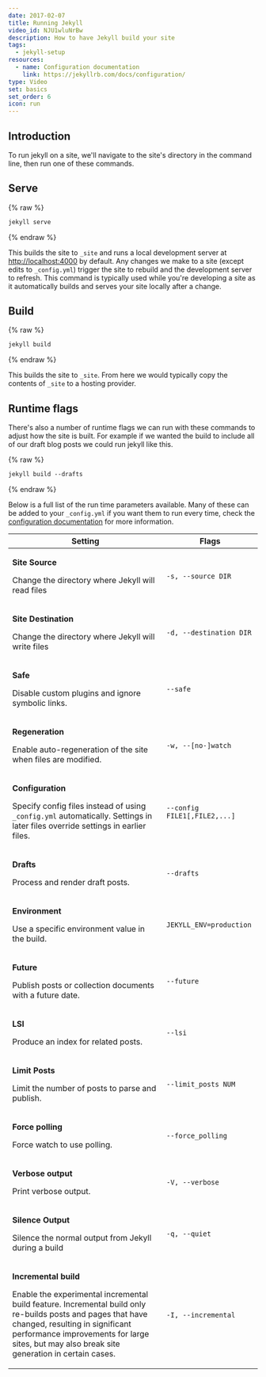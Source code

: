 ```yaml
---
date: 2017-02-07
title: Running Jekyll
video_id: NJU1wluNrBw
description: How to have Jekyll build your site
tags:
  - jekyll-setup
resources:
  - name: Configuration documentation
    link: https://jekyllrb.com/docs/configuration/
type: Video
set: basics
set_order: 6
icon: run
---
```

## Introduction

To run jekyll on a site, we'll navigate to the site's directory in the command line, then run one of these commands.

## Serve

{% raw %}
~~~html
jekyll serve
~~~
{% endraw %}

This builds the site to `_site` and runs a local development server at [http://localhost:4000](http://localhost:4000) by default. Any changes we make to a site (except edits to `_config.yml`) trigger the site to rebuild and the development server to refresh. This command is typically used while you're developing a site as it automatically builds and serves your site locally after a change.

## Build

{% raw %}
~~~html
jekyll build
~~~
{% endraw %}

This builds the site to `_site`. From here we would typically copy the contents of `_site` to a hosting provider.

## Runtime flags

There's also a number of runtime flags we can run with these commands to adjust how the site is built. For example if we wanted the build to include all of our draft blog posts we could run jekyll like this.

{% raw %}
~~~html
jekyll build --drafts
~~~
{% endraw %}

Below is a full list of the run time parameters available. Many of these can be added to your `_config.yml` if you want them to run every time, check the [configuration documentation](https://jekyllrb.com/docs/configuration/) for more information.

<table>
	<thead>
		<tr>
			<th>Setting</th>
			<th>
				<span class="flag">Flags</span>
			</th>
		</tr>
	</thead>
	<tbody>
		<tr class="setting">
			<td>
				<p class="name"><strong>Site Source</strong></p>
				<p class="description">Change the directory where Jekyll will read files</p>
			</td>
			<td class="align-center">
				<p><code class="flag">-s, --source DIR</code></p>
			</td>
		</tr>
		<tr class="setting">
			<td>
				<p class="name"><strong>Site Destination</strong></p>
				<p class="description">Change the directory where Jekyll will write files</p>
			</td>
			<td class="align-center">
				<p><code class="flag">-d, --destination DIR</code></p>
			</td>
		</tr>
		<tr class="setting">
			<td>
				<p class="name"><strong>Safe</strong></p>
				<p class="description">Disable custom plugins and ignore symbolic links.</p>
			</td>
			<td class="align-center">
				<p><code class="flag">--safe</code></p>
			</td>
		</tr>
		<tr class="setting">
			<td>
				<p class="name"><strong>Regeneration</strong></p>
				<p class="description">Enable auto-regeneration of the site when files are modified.</p>
			</td>
			<td class="align-center">
				<p><code class="flag">-w, --[no-]watch</code></p>
			</td>
		</tr>
		<tr class="setting">
			<td>
				<p class="name"><strong>Configuration</strong></p>
				<p class="description">Specify config files instead of using <code>_config.yml</code> automatically. Settings in later files override settings in earlier files.</p>
			</td>
			<td class="align-center">
				<p><code class="flag">--config FILE1[,FILE2,...]</code></p>
			</td>
		</tr>
		<tr class="setting">
			<td>
				<p class="name"><strong>Drafts</strong></p>
				<p class="description">Process and render draft posts.</p>
			</td>
			<td class="align-center">
				<p><code class="flag">--drafts</code></p>
			</td>
		</tr>
		<tr class="setting">
			<td>
				<p class="name"><strong>Environment</strong></p>
				<p class="description">Use a specific environment value in the build.</p>
			</td>
			<td class="align-center">
				<p><code class="flag">JEKYLL_ENV=production</code></p>
			</td>
		</tr>
		<tr class="setting">
			<td>
				<p class="name"><strong>Future</strong></p>
				<p class="description">Publish posts or collection documents with a future date.</p>
			</td>
			<td class="align-center">
				<p><code class="flag">--future</code></p>
			</td>
		</tr>
		<tr class="setting">
			<td>
				<p class="name"><strong>LSI</strong></p>
				<p class="description">Produce an index for related posts.</p>
			</td>
			<td class="align-center">
				<p><code class="flag">--lsi</code></p>
			</td>
		</tr>
		<tr class="setting">
			<td>
				<p class="name"><strong>Limit Posts</strong></p>
				<p class="description">Limit the number of posts to parse and publish.</p>
			</td>
			<td class="align-center">
				<p><code class="flag">--limit_posts NUM</code></p>
			</td>
		</tr>
		<tr class="setting">
			<td>
				<p class="name"><strong>Force polling</strong></p>
				<p class="description">Force watch to use polling.</p>
			</td>
			<td class="align-center">
				<p><code class="flag">--force_polling</code></p>
			</td>
		</tr>
		<tr class="setting">
			<td>
				<p class="name"><strong>Verbose output</strong></p>
				<p class="description">Print verbose output.</p>
			</td>
			<td class="align-center">
				<p><code class="flag">-V, --verbose</code></p>
			</td>
		</tr>
		<tr class="setting">
			<td>
				<p class="name"><strong>Silence Output</strong></p>
				<p class="description">Silence the normal output from Jekyll
				during a build</p>
			</td>
			<td class="align-center">
				<p><code class="flag">-q, --quiet</code></p>
			</td>
		</tr>
		<tr class="setting">
			<td>
				<p class="name"><strong>Incremental build</strong></p>
				<p class="description">
						Enable the experimental incremental build feature. Incremental build only
						re-builds posts and pages that have changed, resulting in significant performance
						improvements for large sites, but may also break site generation in certain
						cases.
				</p>
			</td>
			<td class="align-center">
				<p><code class="flag">-I, --incremental</code></p>
			</td>
		</tr>
	</tbody>
</table>
